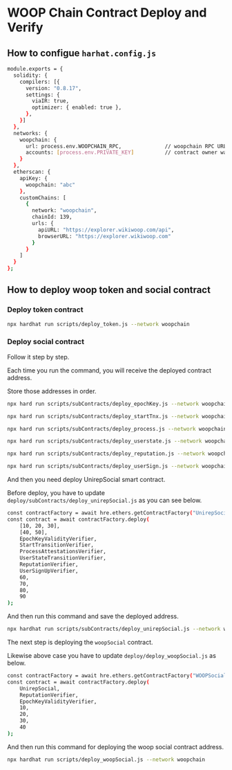 # WOOP Chain Contract Deploy and Verify

## How to configue `harhat.config.js`

```bash
module.exports = {
  solidity: {
    compilers: [{
      version: "0.8.17",
      settings: {
        viaIR: true,
        optimizer: { enabled: true },
      },
    }]
  },
  networks: {
    woopchain: {
      url: process.env.WOOPCHAIN_RPC,              // woopchain RPC URL
      accounts: [process.env.PRIVATE_KEY]          // contract owner wallet private key
    }
  },
  etherscan: {
    apiKey: {
      woopchain: "abc"
    },
    customChains: [
      {
        network: "woopchain",
        chainId: 139,
        urls: {
          apiURL: "https://explorer.wikiwoop.com/api",
          browserURL: "https://explorer.wikiwoop.com"
        }
      }
    ]
  }
}; 
```

## How to deploy woop token and social contract

### Deploy token contract

```bash
npx hardhat run scripts/deploy_token.js --network woopchain
```

### Deploy social contract
Follow it step by step.

Each time you run the command, you will receive the deployed contract address.

Store those addresses in order.

```bash
npx hard run scripts/subContracts/deploy_epochKey.js --network woopchain
```

```bash
npx hard run scripts/subContracts/deploy_startTnx.js --network woopchain
```

```bash
npx hard run scripts/subContracts/deploy_process.js --network woopchain
```

```bash
npx hard run scripts/subContracts/deploy_userstate.js --network woopchain
```

```bash
npx hard run scripts/subContracts/deploy_reputation.js --network woopchain
```

```bash
npx hard run scripts/subContracts/deploy_userSign.js --network woopchain
```

And then you need deploy UnirepSocial smart contract.

Before deploy, you have to update `deploy/subContracts/deploy_unirepSocial.js` as you can see below.

```bash
const contractFactory = await hre.ethers.getContractFactory("UnirepSocial");
const contract = await contractFactory.deploy(
    [10, 20, 30],
    [40, 50],
    EpochKeyValidityVerifier,
    StartTransitionVerifier,
    ProcessAttestationsVerifier,
    UserStateTransitionVerifier,
    ReputationVerifier,
    UserSignUpVerifier,
    60,
    70,
    80,
    90
);
```

And then run this command and save the deployed address.

```bash
npx hardhat run scripts/subContracts/deploy_unirepSocial.js --network woopchain
```

The next step is deploying the `woopSocial` contract.

Likewise above case you have to update `deploy/deploy_woopSocial.js` as below.

```bash
const contractFactory = await hre.ethers.getContractFactory("WOOPSocial");
const contract = await contractFactory.deploy(
    UnirepSocial,
    ReputationVerifier,
    EpochKeyValidityVerifier,
    10,
    20,
    30,
    40
);
```

And then run this command for deploying the woop social contract address.

```bash
npx hardhat run scripts/deploy_woopSocial.js --network woopchain
```
